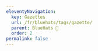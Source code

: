 ```yaml
---
eleventyNavigation:
  key: Gazettes
  url: /fr/bluehats/tags/gazette/
  parent: BlueHats 🧢
  order: 2
permalink: false
---
```

